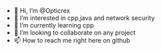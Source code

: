 - 👋 Hi, I’m @Opticrex
- 👀 I’m interested in cpp,java and network security 
- 🌱 I’m currently learning cpp
- 💞️ I’m looking to collaborate on any project
- 📫 How to reach me right here on github

<!---
Opticrex/Opticrex is a ✨ special ✨ repository because its `README.md` (this file) appears on your GitHub profile.
You can click the Preview link to take a look at your changes.
--->
